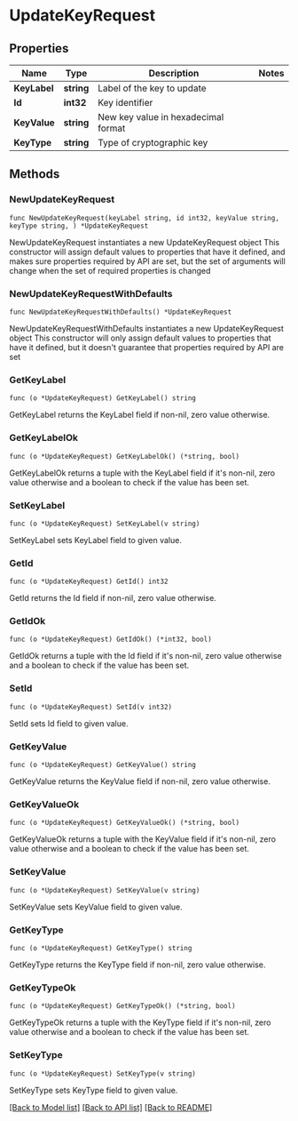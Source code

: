 # UpdateKeyRequest

## Properties

Name | Type | Description | Notes
------------ | ------------- | ------------- | -------------
**KeyLabel** | **string** | Label of the key to update | 
**Id** | **int32** | Key identifier | 
**KeyValue** | **string** | New key value in hexadecimal format | 
**KeyType** | **string** | Type of cryptographic key | 

## Methods

### NewUpdateKeyRequest

`func NewUpdateKeyRequest(keyLabel string, id int32, keyValue string, keyType string, ) *UpdateKeyRequest`

NewUpdateKeyRequest instantiates a new UpdateKeyRequest object
This constructor will assign default values to properties that have it defined,
and makes sure properties required by API are set, but the set of arguments
will change when the set of required properties is changed

### NewUpdateKeyRequestWithDefaults

`func NewUpdateKeyRequestWithDefaults() *UpdateKeyRequest`

NewUpdateKeyRequestWithDefaults instantiates a new UpdateKeyRequest object
This constructor will only assign default values to properties that have it defined,
but it doesn't guarantee that properties required by API are set

### GetKeyLabel

`func (o *UpdateKeyRequest) GetKeyLabel() string`

GetKeyLabel returns the KeyLabel field if non-nil, zero value otherwise.

### GetKeyLabelOk

`func (o *UpdateKeyRequest) GetKeyLabelOk() (*string, bool)`

GetKeyLabelOk returns a tuple with the KeyLabel field if it's non-nil, zero value otherwise
and a boolean to check if the value has been set.

### SetKeyLabel

`func (o *UpdateKeyRequest) SetKeyLabel(v string)`

SetKeyLabel sets KeyLabel field to given value.


### GetId

`func (o *UpdateKeyRequest) GetId() int32`

GetId returns the Id field if non-nil, zero value otherwise.

### GetIdOk

`func (o *UpdateKeyRequest) GetIdOk() (*int32, bool)`

GetIdOk returns a tuple with the Id field if it's non-nil, zero value otherwise
and a boolean to check if the value has been set.

### SetId

`func (o *UpdateKeyRequest) SetId(v int32)`

SetId sets Id field to given value.


### GetKeyValue

`func (o *UpdateKeyRequest) GetKeyValue() string`

GetKeyValue returns the KeyValue field if non-nil, zero value otherwise.

### GetKeyValueOk

`func (o *UpdateKeyRequest) GetKeyValueOk() (*string, bool)`

GetKeyValueOk returns a tuple with the KeyValue field if it's non-nil, zero value otherwise
and a boolean to check if the value has been set.

### SetKeyValue

`func (o *UpdateKeyRequest) SetKeyValue(v string)`

SetKeyValue sets KeyValue field to given value.


### GetKeyType

`func (o *UpdateKeyRequest) GetKeyType() string`

GetKeyType returns the KeyType field if non-nil, zero value otherwise.

### GetKeyTypeOk

`func (o *UpdateKeyRequest) GetKeyTypeOk() (*string, bool)`

GetKeyTypeOk returns a tuple with the KeyType field if it's non-nil, zero value otherwise
and a boolean to check if the value has been set.

### SetKeyType

`func (o *UpdateKeyRequest) SetKeyType(v string)`

SetKeyType sets KeyType field to given value.



[[Back to Model list]](../README.md#documentation-for-models) [[Back to API list]](../README.md#documentation-for-api-endpoints) [[Back to README]](../README.md)



